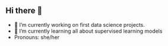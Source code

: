 ## Hi there 👋
- 🔭 I’m currently working on first data science projects.
- 🌱 I’m currently learning all about supervised learning models
- Pronouns: she/her

<!--



-->
